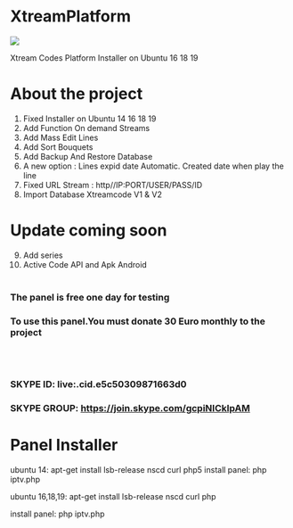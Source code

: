# XtreamPlatform
<img src="https://github.com/XtreamPlatform/XtreamPlatform-Addoms/blob/master/Xtream-Addons.jpg?raw=true">

Xtream Codes Platform Installer on Ubuntu 16 18 19

# About the project

1. Fixed Installer on Ubuntu 14 16 18 19
2. Add Function On demand Streams
3. Add Mass Edit Lines
4. Add Sort Bouquets
5. Add Backup And Restore Database
6. A new option : Lines expid date Automatic. Created date when play the line
7. Fixed URL Stream : http//IP:PORT/USER/PASS/ID
8. Import Database Xtreamcode V1 & V2
# Update coming soon 
9. Add series
10. Active Code API and Apk Android 
<br>	</br>
### The panel is free one day for testing
### To use this panel.You must donate 30 Euro monthly to the project

<br>	</br>
### SKYPE ID:    live:.cid.e5c50309871663d0
### SKYPE GROUP: https://join.skype.com/gcpiNICkIpAM

# Panel Installer 
ubuntu 14:  apt-get install lsb-release nscd curl php5 
install panel: php iptv.php

ubuntu 16,18,19:  apt-get install lsb-release nscd curl php

install panel: php iptv.php

